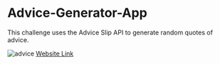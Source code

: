 # Advice-Generator-App
This challenge uses the Advice Slip API to generate random quotes of advice.

![advice](https://user-images.githubusercontent.com/99458983/166719294-3b07f0f5-95df-47a0-9bb2-9305df245c0e.gif)
[Website Link](https://advice-generator-app-dm.netlify.app/)
